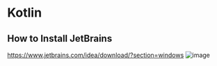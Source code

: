 # Kotlin

## How to Install JetBrains

https://www.jetbrains.com/idea/download/?section=windows
![image](https://github.com/bvdevelop/kotlin/assets/161957122/e3949c4d-9471-470d-b1fc-9dc62da13b3a)


